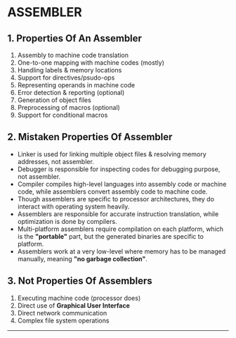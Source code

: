 # ASSEMBLER


## **1. Properties Of An Assembler**

1. Assembly to machine code translation
2. One-to-one mapping with machine codes (mostly)
3. Handling labels & memory locations
4. Support for directives/psudo-ops
5. Representing operands in machine code
6. Error detection & reporting (optional)
7. Generation of object files
8. Preprocessing of macros (optional)
9. Support for conditional macros


## **2. Mistaken Properties Of Assembler**

- Linker is used for linking multiple object files & resolving memory addresses, not assembler.
- Debugger is responsible for inspecting codes for debugging purpose, not assembler.
- Compiler compiles high-level languages into assembly code or machine code, while assemblers convert assembly code to machine code.
- Though assemblers are specific to processor architectures, they do interact with operating system heavily.
- Assemblers are responsible for accurate instruction translation, while optimization is done by compilers.
- Multi-platform assemblers require compilation on each platform, which is the **"portable"** part, but the generated binaries are specific to platform.
- Assemblers work at a very low-level where memory has to be managed manually, meaning **"no garbage collection"**.


## **3. Not Properties Of Assemblers**

1. Executing machine code (processor does)
2. Direct use of **Graphical User Interface**
3. Direct network communication
4. Complex file system operations

---